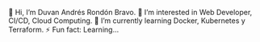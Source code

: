 👋 Hi, I’m Duvan Andrés Rondón Bravo.
👀 I’m interested in Web Developer, CI/CD, Cloud Computing.
🌱 I’m currently learning Docker, Kubernetes y Terraform.
⚡ Fun fact: Learning... 

<!---
RoBraDuvan/RoBraDuvan is a ✨ special ✨ repository because its `README.md` (this file) appears on your GitHub profile.
You can click the Preview link to take a look at your changes.
--->
